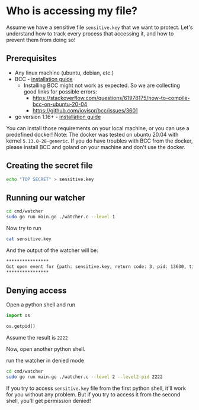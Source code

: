 # Who is accessing my file?

Assume we have a sensitive file `sensitive.key` that we want to protect.
Let's understand how to track every process that accessing it, and how to prevent them from doing so!


## Prerequisites
- Any linux machine (ubuntu, debian, etc.)
- BCC - [installation guide](https://github.com/iovisor/bcc/blob/master/INSTALL.md)
  - Installing BCC might not work as expected. So we are collecting good links for possible errors:
    - https://stackoverflow.com/questions/61978175/how-to-compile-bcc-on-ubuntu-20-04
    - https://github.com/iovisor/bcc/issues/3601
- go version 1.16+ - [installation guide](https://go.dev/doc/install)

You can install those requirements on your local machine, or you can use a predefined docker!
Note: The docker was tested on ubuntu 20.04 with kernel `5.13.0-28-generic`.
If you do have troubles with BCC from the docker, please install BCC and goland on your machine and don't use the docker.

## Creating the secret file
```bash
echo "TOP SECRET" > sensitive.key
```

## Running our watcher
```bash
cd cmd/watcher
sudo go run main.go ./watcher.c --level 1
```

Now try to run
```bash
cat sensitive.key
```

And the output of the watcher will be:
```bash
****************
Got open event for {path: sensitive.key, return code: 3, pid: 13630, time: 2022-02-28 10:38:08.291390023 +0200 IST}
****************
```

## Denying access

Open a python shell and run
```python
import os

os.getpid()
```

Assume the result is `2222`

Now, open another python shell.

run the watcher in denied mode

```bash
cd cmd/watcher
sudo go run main.go ./watcher.c --level 2 --level2-pid 2222
```

If you try to access `sensitive.key` file from the first python shell, it'll work for you without any problem.
But if you try to access it from the second shell, you'll get permission denied!
